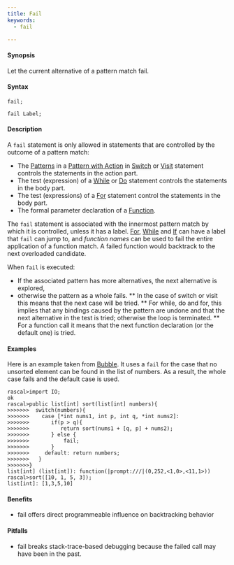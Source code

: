 ```yaml
---
title: Fail
keywords:
  - fail

---
```


#### Synopsis

Let the current alternative of a pattern match fail.

#### Syntax

```rascal
fail;

fail Label;
```

#### Description

A `fail` statement is only allowed in statements that are controlled by the outcome of a pattern match:

*  The [Patterns](../../../Rascal/Patterns/index.md) in a [Pattern with Action](../../../Rascal/Expressions/Visit/PatternWithAction/index.md) in [Switch](../../../Rascal/Statements/Switch/index.md) or [Visit](../../../Rascal/Statements/Visit/index.md) statement controls the statements in the action part.
*  The test (expression) of a [While](../../../Rascal/Statements/While/index.md) or [Do](../../../Rascal/Statements/Do/index.md) statement controls the statements in the body part.
*  The test (expressions) of a [For](../../../Rascal/Statements/For/index.md) statement control the statements in the body part.
*  The formal parameter declaration of a [Function](../../../Rascal/Declarations/Function/index.md).


The `fail` statement is associated with the innermost pattern match by which it is controlled, unless
it has a label. [For](../../../Rascal/Statements/For/index.md), [While](../../../Rascal/Statements/While/index.md) and [If](../../../Rascal/Statements/If/index.md) can have a label that `fail` can jump to, and
_function names_ can be used to fail the entire application of a function match. A failed function
would backtrack to the next overloaded candidate.

When `fail` is executed:

*  If the associated pattern has more alternatives, the next alternative is explored,
*  otherwise the pattern as a whole fails. 
   ** In the case of switch or visit this means that the next case will be tried.
   ** For while, do and for, this implies that any bindings caused by the pattern are undone and that the next 
      alternative in the test is tried; otherwise the loop is terminated.
   ** For a function call it means that the next function declaration (or the default one) is tried.

#### Examples

Here is an example taken from [Bubble](../../../Recipes/Basic/Bubble/index.md). 
It uses a `fail` for the case that no unsorted element can be found in the list of numbers.
As a result, the whole case fails and the default case is used.

```rascal-shell 
rascal>import IO;
ok
rascal>public list[int] sort(list[int] numbers){
>>>>>>>  switch(numbers){
>>>>>>>    case [*int nums1, int p, int q, *int nums2]:
>>>>>>>       if(p > q){
>>>>>>>          return sort(nums1 + [q, p] + nums2);
>>>>>>>       } else {
>>>>>>>       	  fail;
>>>>>>>       }
>>>>>>>     default: return numbers;
>>>>>>>   }
>>>>>>>}
list[int] (list[int]): function(|prompt:///|(0,252,<1,0>,<11,1>))
rascal>sort([10, 1, 5, 3]);
list[int]: [1,3,5,10]
```

#### Benefits

* fail offers direct programmeable influence on backtracking behavior

#### Pitfalls

* fail breaks stack-trace-based debugging because the failed call may have been in the past.

